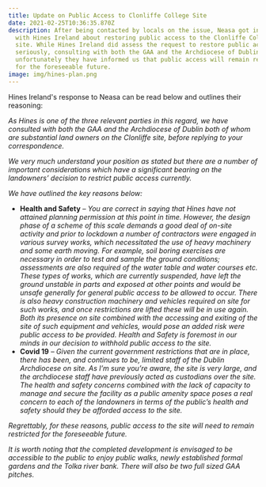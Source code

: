 ```yaml
---
title: Update on Public Access to Clonliffe College Site
date: 2021-02-25T10:36:35.870Z
description: After being contacted by locals on the issue, Neasa got in touch
  with Hines Ireland about restoring public access to the Clonliffe College
  site. While Hines Ireland did assess the request to restore public access
  seriously, consulting with both the GAA and the Archdiocese of Dublin,
  unfortunately they have informed us that public access will remain restricted
  for the foreseeable future.
image: img/hines-plan.png
---
```

Hines Ireland's response to Neasa can be read below and outlines their reasoning:

*As Hines is one of the three relevant parties in this regard, we have consulted with both the GAA and the Archdiocese of Dublin both of whom are substantial land owners on the Clonliffe site, before replying to your correspondence.*

*We very much understand your position as stated but there are a number of important considerations which have a significant bearing on the landowners’ decision to restrict public access currently.*

*We have outlined the key reasons below:*

* **Health and Safety** *– You are correct in saying that Hines have not attained planning permission at this point in time. However, the design phase of a scheme of this scale demands a good deal of on-site activity and prior to lockdown a number of contractors were engaged in various survey works, which necessitated the use of heavy machinery and some earth moving. For example, soil boring exercises are necessary in order to test and sample the ground conditions; assessments are also required of the water table and water courses etc. These types of works, which are currently suspended, have left the ground unstable in parts and exposed at other points and would be unsafe generally for general public access to be allowed to occur. There is also heavy construction machinery and vehicles required on site for such works, and once restrictions are lifted these will be in use again. Both its presence on site combined with the accessing and exiting of the site of such equipment and vehicles, would pose an added risk were public access to be provided. Health and Safety is foremost in our minds in our decision to withhold public access to the site.*
* **Covid 19** *– Given the current government restrictions that are in place, there has been, and continues to be, limited staff of the Dublin Archdiocese on site. As I’m sure you’re aware, the site is very large, and the archdiocese staff have previously acted as custodians over the site. The health and safety concerns combined with the lack of capacity to manage and secure the facility as a public amenity space poses a real concern to each of the landowners in terms of the public’s health and safety should they be afforded access to the site.*

*Regrettably, for these reasons, public access to the site will need to remain restricted for the foreseeable future.*

*It is worth noting that the completed development is envisaged to be accessible to the public to enjoy public walks, newly established formal gardens and the Tolka river bank. There will also be two full sized GAA pitches.*
